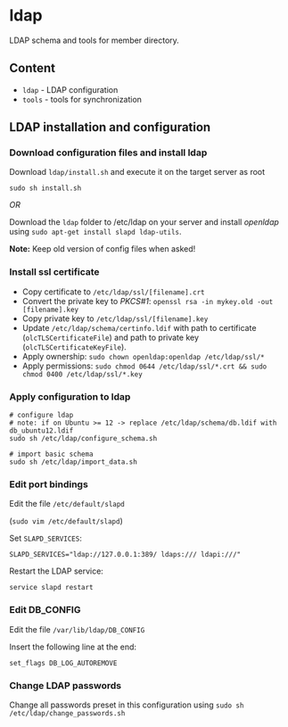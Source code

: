ldap
====

LDAP schema and tools for member directory.


## Content ##

- `ldap` - LDAP configuration
- `tools` - tools for synchronization

## LDAP installation and configuration ##

### Download configuration files and install ldap

Download `ldap/install.sh` and execute it on the target server as root

    sudo sh install.sh

*OR*

Download the `ldap` folder to /etc/ldap on your server and install *openldap* using `sudo apt-get install slapd ldap-utils`.

**Note:** Keep old version of config files when asked!
    
### Install ssl certificate

- Copy certificate to `/etc/ldap/ssl/[filename].crt`
- Convert the private key to *PKCS#1*: `openssl rsa -in mykey.old -out [filename].key`
- Copy private key to `/etc/ldap/ssl/[filename].key`
- Update `/etc/ldap/schema/certinfo.ldif` with path to certificate (`olcTLSCertificateFile`) and path to private key (`olcTLSCertificateKeyFile`).
- Apply ownership: `sudo chown openldap:openldap /etc/ldap/ssl/*`
- Apply permissions: `sudo chmod 0644 /etc/ldap/ssl/*.crt && sudo chmod 0400 /etc/ldap/ssl/*.key`

### Apply configuration to ldap
    
    # configure ldap
    # note: if on Ubuntu >= 12 -> replace /etc/ldap/schema/db.ldif with db_ubuntu12.ldif
    sudo sh /etc/ldap/configure_schema.sh

    # import basic schema
    sudo sh /etc/ldap/import_data.sh

### Edit port bindings

Edit the file `/etc/default/slapd`

(`sudo vim /etc/default/slapd`)

Set `SLAPD_SERVICES`:

    SLAPD_SERVICES="ldap://127.0.0.1:389/ ldaps:/// ldapi:///"

Restart the LDAP service:

    service slapd restart

### Edit DB_CONFIG

Edit the file `/var/lib/ldap/DB_CONFIG`

Insert the following line at the end:

    set_flags DB_LOG_AUTOREMOVE 

### Change LDAP passwords

Change all passwords preset in this configuration using `sudo sh /etc/ldap/change_passwords.sh`
